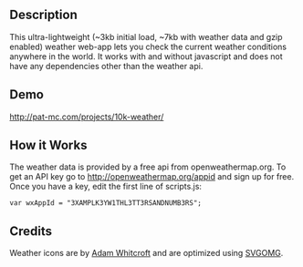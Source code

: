 ## Description

This ultra-lightweight (~3kb initial load, ~7kb with weather data and gzip enabled) weather web-app lets you check the current weather conditions anywhere in the world. It works with and without javascript and does not have any dependencies other than the weather api.

## Demo

http://pat-mc.com/projects/10k-weather/

## How it Works

The weather data is provided by a free api from openweathermap.org. To get an API key go to http://openweathermap.org/appid and sign up for free. Once you have a key, edit the first line of scripts.js:

`var wxAppId = "3XAMPLK3YW1THL3TT3RSANDNUMB3RS";`

## Credits

Weather icons are by [Adam Whitcroft](https://dribbble.com/shots/544084-Climacons) and are optimized using [SVGOMG](https://jakearchibald.github.io/svgomg/).
